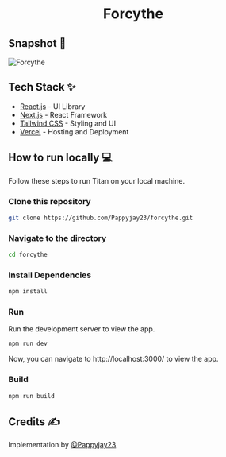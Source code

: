 <div align="center">
	<h1> Forcythe </h1>
</div>

## Snapshot 📸

![Forcythe](https://github.com/user-attachments/assets/c18bf343-d854-4b93-8f36-2dfcfdfa0572)


## Tech Stack ✨

- [React.js](https://reactjs.org/) - UI Library
- [Next.js](https://nextjs.org/) - React Framework
- [Tailwind CSS](https://tailwindcss.com/) - Styling and UI
- [Vercel](https://vercel.com/) - Hosting and Deployment

## How to run locally 💻

Follow these steps to run Titan on your local machine.

### Clone this repository

```bash
git clone https://github.com/Pappyjay23/forcythe.git
```

### Navigate to the directory

```bash
cd forcythe
```

### Install Dependencies

```bash
npm install
```

### Run

Run the development server to view the app.

```bash
npm run dev
```

Now, you can navigate to http://localhost:3000/ to view the app.

### Build

```bash
npm run build
```

## Credits ✍

Implementation by [@Pappyjay23](https://github.com/Pappyjay23)
